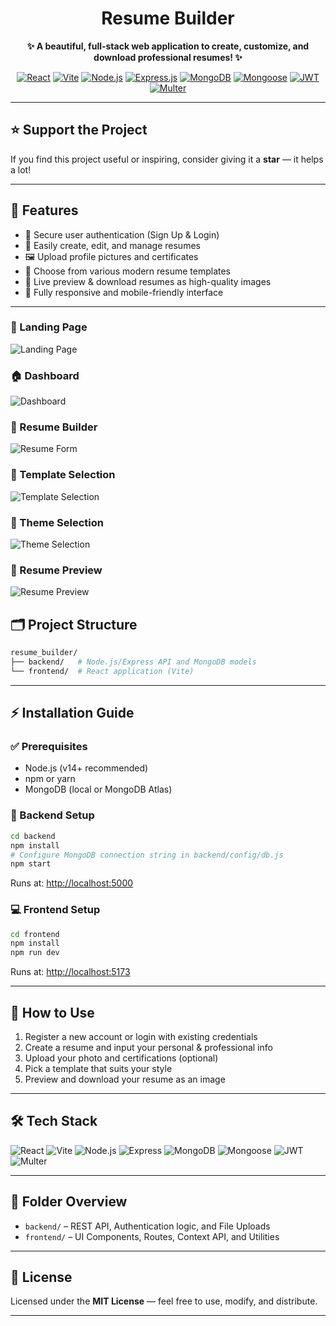 <h1 align="center">
  Resume Builder
</h1>

<p align="center">
  <strong>✨ A beautiful, full-stack web application to create, customize, and download professional resumes! ✨</strong>
</p>

<p align="center">
  <a href="https://react.dev/"><img src="https://img.shields.io/badge/React-20232A?style=for-the-badge&logo=react&logoColor=61DAFB" alt="React" /></a>
  <a href="https://vitejs.dev/"><img src="https://img.shields.io/badge/Vite-646CFF?style=for-the-badge&logo=vite&logoColor=FFD62E" alt="Vite" /></a>
  <a href="https://nodejs.org/"><img src="https://img.shields.io/badge/Node.js-339933?style=for-the-badge&logo=nodedotjs&logoColor=white" alt="Node.js" /></a>
  <a href="https://expressjs.com/"><img src="https://img.shields.io/badge/Express.js-000000?style=for-the-badge&logo=express&logoColor=white" alt="Express.js" /></a>
  <a href="https://www.mongodb.com/"><img src="https://img.shields.io/badge/MongoDB-4EA94B?style=for-the-badge&logo=mongodb&logoColor=white" alt="MongoDB" /></a>
  <a href="https://mongoosejs.com/"><img src="https://img.shields.io/badge/Mongoose-880000?style=for-the-badge&logo=mongoose&logoColor=white" alt="Mongoose" /></a>
  <a href="https://jwt.io/"><img src="https://img.shields.io/badge/JWT-black?style=for-the-badge&logo=JSON%20web%20tokens" alt="JWT" /></a>
  <a href="https://github.com/expressjs/multer"><img src="https://img.shields.io/badge/Multer-FF4A00?style=for-the-badge&logo=multer&logoColor=white" alt="Multer" /></a>
</p>

---

## ⭐ Support the Project

If you find this project useful or inspiring, consider giving it a **star** — it helps a lot!

---

## 🌟 Features

* 🔐 Secure user authentication (Sign Up & Login)
* 📄 Easily create, edit, and manage resumes
* 🖼️ Upload profile pictures and certificates
* 🎨 Choose from various modern resume templates
* 🔄 Live preview & download resumes as high-quality images
* 📱 Fully responsive and mobile-friendly interface

---

### 🔐 Landing Page
![Landing Page](screenshots/resume%20(1).png)

### 🏠 Dashboard
![Dashboard](screenshots/resume%20(2).png)

### 📝 Resume Builder
![Resume Form](screenshots/resume%20(3).png)

### 🎨 Template Selection
![Template Selection](screenshots/resume%20(5).png)

### 📄 Theme Selection
![Theme Selection](screenshots/resume%20(6).png)

### 📄 Resume Preview
![Resume Preview](screenshots/resume%20(7).png)

## 🗂️ Project Structure

```bash
resume_builder/
├── backend/   # Node.js/Express API and MongoDB models
└── frontend/  # React application (Vite)
```

---

## ⚡ Installation Guide

### ✅ Prerequisites

* Node.js (v14+ recommended)
* npm or yarn
* MongoDB (local or MongoDB Atlas)

### 🚀 Backend Setup

```bash
cd backend
npm install
# Configure MongoDB connection string in backend/config/db.js
npm start
```

Runs at: [http://localhost:5000](http://localhost:5000)

### 💻 Frontend Setup

```bash
cd frontend
npm install
npm run dev
```

Runs at: [http://localhost:5173](http://localhost:5173)

---

## 🧪 How to Use

1. Register a new account or login with existing credentials
2. Create a resume and input your personal & professional info
3. Upload your photo and certifications (optional)
4. Pick a template that suits your style
5. Preview and download your resume as an image

---

## 🛠️ Tech Stack

<p align="left">
  <img src="https://img.shields.io/badge/React-20232A?style=for-the-badge&logo=react&logoColor=61DAFB" alt="React"/>
  <img src="https://img.shields.io/badge/Vite-646CFF?style=for-the-badge&logo=vite&logoColor=FFD62E" alt="Vite"/>
  <img src="https://img.shields.io/badge/Node.js-339933?style=for-the-badge&logo=nodedotjs&logoColor=white" alt="Node.js"/>
  <img src="https://img.shields.io/badge/Express.js-000000?style=for-the-badge&logo=express&logoColor=white" alt="Express"/>
  <img src="https://img.shields.io/badge/MongoDB-4EA94B?style=for-the-badge&logo=mongodb&logoColor=white" alt="MongoDB"/>
  <img src="https://img.shields.io/badge/Mongoose-880000?style=for-the-badge&logo=mongoose&logoColor=white" alt="Mongoose"/>
  <img src="https://img.shields.io/badge/JWT-black?style=for-the-badge&logo=JSON%20web%20tokens" alt="JWT"/>
  <img src="https://img.shields.io/badge/Multer-FF4A00?style=for-the-badge&logo=multer&logoColor=white" alt="Multer"/>
</p>

---

## 📁 Folder Overview

* `backend/` – REST API, Authentication logic, and File Uploads
* `frontend/` – UI Components, Routes, Context API, and Utilities

---

## 📄 License

Licensed under the **MIT License** — feel free to use, modify, and distribute.

---
